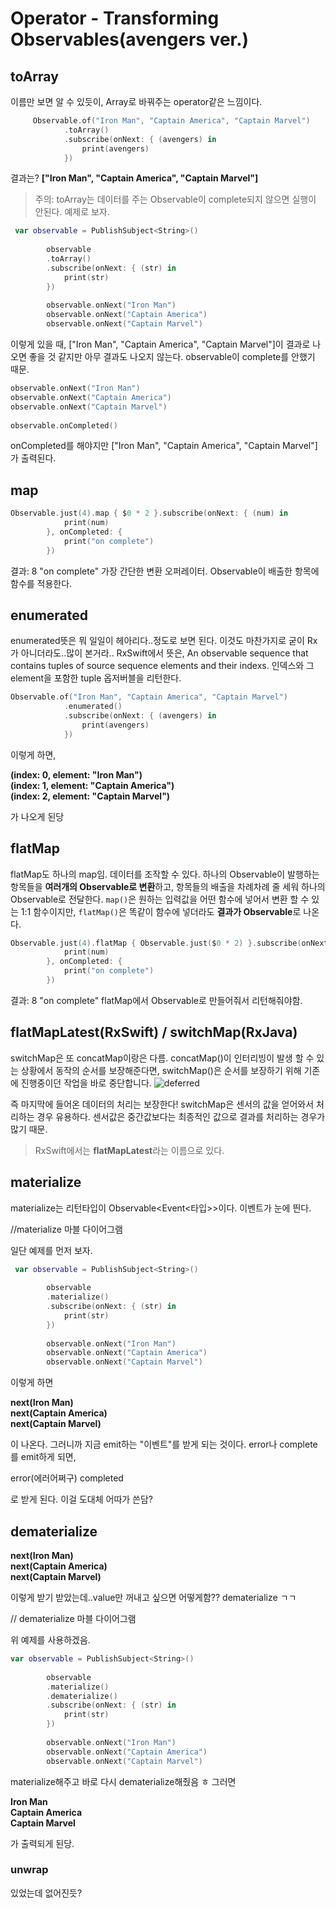 # Operator - Transforming Observables(avengers ver.)

## toArray
이름만 보면 알 수 있듯이, Array로 바꿔주는 operator같은 느낌이다.
~~~swift
     Observable.of("Iron Man", "Captain America", "Captain Marvel")
            .toArray()
            .subscribe(onNext: { (avengers) in
                print(avengers)
            })
~~~
결과는? 
**["Iron Man", "Captain America", "Captain Marvel"]**

> 주의: toArray는 데이터를 주는 Observable이 complete되지 않으면 실행이 안된다. 예제로 보자. 

~~~swift 
 var observable = PublishSubject<String>()
        
        observable
        .toArray()
        .subscribe(onNext: { (str) in
            print(str)
        })
        
        observable.onNext("Iron Man")
        observable.onNext("Captain America")
        observable.onNext("Captain Marvel")
~~~

이렇게 있을 때, ["Iron Man", "Captain America", "Captain Marvel"]이 결과로 나오면 좋을 것 같지만 아무 결과도 나오지 않는다. observable이 complete를 안했기 때문. 

~~~swift 
observable.onNext("Iron Man")
observable.onNext("Captain America")
observable.onNext("Captain Marvel")
        
observable.onCompleted()
~~~
onCompleted를 해야지만 ["Iron Man", "Captain America", "Captain Marvel"]가 출력된다.


## map

~~~swift 
Observable.just(4).map { $0 * 2 }.subscribe(onNext: { (num) in
            print(num)
        }, onCompleted: {
            print("on complete")
        })
~~~
결과: 8 "on complete"
가장 간단한 변환 오퍼레이터.
Observable이 배출한 항목에 함수를 적용한다.

## enumerated
enumerated뜻은 뭐 일일이 헤아리다..정도로 보면 된다. 이것도 마찬가지로 굳이 Rx가 아니더라도..많이 본거라..
RxSwift에서 뜻은, An observable sequence that contains tuples of source sequence elements and their indexs. 
인덱스와 그 element을 포함한 tuple 옵저버블을 리턴한다. 

~~~swift 
Observable.of("Iron Man", "Captain America", "Captain Marvel")
            .enumerated()
            .subscribe(onNext: { (avengers) in
                print(avengers)
            })
~~~

이렇게 하면,

**(index: 0, element: "Iron Man")\
(index: 1, element: "Captain America")\
(index: 2, element: "Captain Marvel")**


가 나오게 된당

## flatMap
flatMap도 하나의 map임. 데이터를 조작할 수 있다. 
하나의 Observable이 발행하는 항목들을 **여러개의 Observable로 변환**하고, 항목들의 배출을 차례차례 줄 세워 하나의 Observable로 전달한다.
```map()```은 원하는 입력값을 어떤 함수에 넣어서 변환 할 수 있는 1:1 함수이지만,
```flatMap()```은 똑같이 함수에 넣더라도 **결과가 Observable**로 나온다.


~~~swift 
Observable.just(4).flatMap { Observable.just($0 * 2) }.subscribe(onNext: { (num) in
            print(num)
        }, onCompleted: {
            print("on complete")
        })
~~~
결과: 8 "on complete"
flatMap에서 Observable로 만들어줘서 리턴해줘야함. 

## flatMapLatest(RxSwift) / switchMap(RxJava)

switchMap은 또 concatMap이랑은 다름.
concatMap()이 인터리빙이 발생 할 수 있는 상황에서 동작의 순서를 보장해준다면, switchMap()은 순서를 보장하기 위해 기존에 진행중이던 작업을 바로 중단합니다. 
![deferred](./images/switchMap.png)


즉 마지막에 들어온 데이터의 처리는 보장한다!
switchMap은 센서의 값을 얻어와서 처리하는 경우 유용하다. 센서값은 중간값보다는 최종적인 값으로 결과를 처리하는 경우가 많기 때문.

> RxSwift에서는 **flatMapLatest**라는 이름으로 있다.

## materialize
materialize는 리턴타입이 Observable<Event<타입>>이다. 이벤트가 눈에 띈다. 

//materialize 마블 다이어그램

일단 예제를 먼저 보자. 

~~~swift
 var observable = PublishSubject<String>()
        
        observable
        .materialize()
        .subscribe(onNext: { (str) in
            print(str)
        })
        
        observable.onNext("Iron Man")
        observable.onNext("Captain America")
        observable.onNext("Captain Marvel")
~~~

이렇게 하면

**next(Iron Man)\
next(Captain America)\
next(Captain Marvel)**

이 나온다. 
그러니까 지금 emit하는 "이벤트"를 받게 되는 것이다. 
error나 complete를 emit하게 되면,

error(에러어쩌구)
completed

로 받게 된다. 
이걸 도대체 어따가 쓴담?

## dematerialize

**next(Iron Man)\
next(Captain America)\
next(Captain Marvel)**

이렇게 받기 받았는데..value만 꺼내고 싶으면 어떻게함??
dematerialize ㄱㄱ

// dematerialize 마블 다이어그램

위 예제를 사용하겠음.

~~~swift
var observable = PublishSubject<String>()
        
        observable
        .materialize()
        .dematerialize()
        .subscribe(onNext: { (str) in
            print(str)
        })
    
        observable.onNext("Iron Man")
        observable.onNext("Captain America")
        observable.onNext("Captain Marvel")
~~~

materialize해주고 바로 다시 dematerialize해줬음 ㅎ
그러면

**Iron Man\
Captain America\
Captain Marvel**

가 출력되게 된당.

### unwrap

있었는데 없어진듯?

























